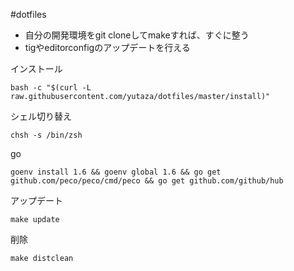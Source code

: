 #dotfiles

* 自分の開発環境をgit cloneしてmakeすれば、すぐに整う
* tigやeditorconfigのアップデートを行える

インストール
```
bash -c "$(curl -L raw.githubusercontent.com/yutaza/dotfiles/master/install)"
```

シェル切り替え
```
chsh -s /bin/zsh
```

go
```
goenv install 1.6 && goenv global 1.6 && go get github.com/peco/peco/cmd/peco && go get github.com/github/hub
```


アップデート
```
make update
```

削除
```
make distclean
```

